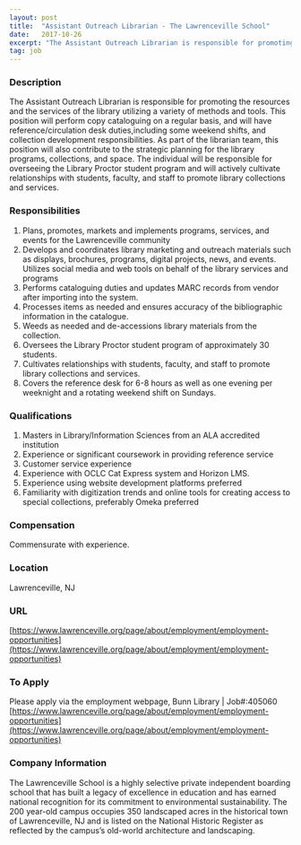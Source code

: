 ```yaml
---
layout: post
title:  "Assistant Outreach Librarian - The Lawrenceville School"
date:   2017-10-26
excerpt: "The Assistant Outreach Librarian is responsible for promoting the resources and the services of the library utilizing a variety of methods and tools. This position will perform copy cataloguing on a regular basis, and will have reference/circulation desk duties,including some weekend shifts, and collection development responsibilities. As part of the..."
tag: job
---
```


### Description   

The Assistant Outreach Librarian is responsible for promoting the resources and the services of the library utilizing a variety of methods and tools. This position will perform copy cataloguing on a regular basis, and will have reference/circulation desk duties,including some weekend shifts, and collection development responsibilities.  As part of the librarian team, this position will also contribute to the strategic planning for the library programs, collections, and space. The individual will be responsible for overseeing the Library Proctor student program and will actively cultivate relationships with students, faculty, and staff to promote library collections and services. 


### Responsibilities   

1. Plans, promotes, markets and implements programs, services, and events for the Lawrenceville community
2. Develops and coordinates library marketing and outreach materials such as displays, brochures, programs, digital projects, news, and events. Utilizes social media and web tools on behalf of the library services and programs
3. Performs cataloguing duties and updates MARC records from vendor after importing into the system. 
4. Processes items as needed and ensures accuracy of the bibliographic information in the catalogue. 
5. Weeds as needed and de-accessions library materials from the collection.
6. Oversees the Library Proctor student program of approximately 30 students. 
7. Cultivates relationships with students, faculty, and staff to promote library collections and services.
8. Covers the reference desk for 6-8 hours  as well as one evening per weeknight and a rotating weekend shift on Sundays.


### Qualifications   

1. Masters in Library/Information Sciences from an ALA accredited institution
2. Experience or significant coursework in providing reference service
3. Customer service experience
4. Experience with OCLC Cat Express system and Horizon LMS.
5. Experience using website development platforms preferred
6. Familiarity with digitization trends and online tools for creating access to special collections, preferably Omeka preferred


### Compensation   

Commensurate with experience. 


### Location   

Lawrenceville, NJ


### URL   

[https://www.lawrenceville.org/page/about/employment/employment-opportunities](https://www.lawrenceville.org/page/about/employment/employment-opportunities)

### To Apply   

Please apply via the employment webpage, Bunn Library | Job#:405060
[https://www.lawrenceville.org/page/about/employment/employment-opportunities](https://www.lawrenceville.org/page/about/employment/employment-opportunities)


### Company Information   

The Lawrenceville School is a highly selective private independent boarding school that has built a legacy of excellence in education and has earned national recognition for its commitment to environmental sustainability. The 200 year-old campus occupies 350 landscaped acres in the historical town of Lawrenceville, NJ and is listed on the National Historic Register as reflected by the campus’s old-world architecture and landscaping.



